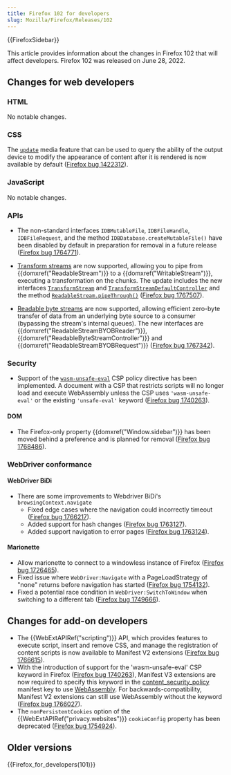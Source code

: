 ```yaml
---
title: Firefox 102 for developers
slug: Mozilla/Firefox/Releases/102
---
```


{{FirefoxSidebar}}

This article provides information about the changes in Firefox 102 that will affect developers. Firefox 102 was released on June 28, 2022.

## Changes for web developers

### HTML

No notable changes.

### CSS

The [`update`](/en-US/docs/Web/CSS/@media/update-frequency) media feature that can be used to query the ability of the output device to modify the appearance of content after it is rendered is now available by default ([Firefox bug 1422312](https://bugzil.la/1422312)).

### JavaScript

No notable changes.

### APIs

- The non-standard interfaces `IDBMutableFile`, `IDBFileHandle`, `IDBFileRequest`, and the method `IDBDatabase.createMutableFile()` have been disabled by default in preparation for removal in a future release ([Firefox bug 1764771](https://bugzil.la/1764771)).

- [Transform streams](/en-US/docs/Web/API/TransformStream) are now supported, allowing you to pipe from {{domxref("ReadableStream")}} to a {{domxref("WritableStream")}}, executing a transformation on the chunks.
  The update includes the new interfaces [`TransformStream`](/en-US/docs/Web/API/TransformStream) and [`TransformStreamDefaultController`](/en-US/docs/Web/API/TransformStreamDefaultController) and the method [`ReadableStream.pipeThrough()`](/en-US/docs/Web/API/ReadableStream/pipeThrough) ([Firefox bug 1767507](https://bugzil.la/1767507)).

- [Readable byte streams](/en-US/docs/Web/API/Streams_API/Using_readable_byte_streams) are now supported, allowing efficient zero-byte transfer of data from an underlying byte source to a consumer (bypassing the stream's internal queues).
  The new interfaces are {{domxref("ReadableStreamBYOBReader")}}, {{domxref("ReadableByteStreamController")}} and {{domxref("ReadableStreamBYOBRequest")}} ([Firefox bug 1767342](https://bugzil.la/1767342)).

### Security

- Support of the [`wasm-unsafe-eval`](/en-US/docs/Web/HTTP/Headers/Content-Security-Policy/script-src#unsafe_webassembly_execution) CSP policy directive has been implemented.
  A document with a CSP that restricts scripts will no longer load and execute WebAssembly unless the CSP uses `'wasm-unsafe-eval'` or the existing `'unsafe-eval'` keyword ([Firefox bug 1740263](https://bugzil.la/1740263)).

#### DOM

- The Firefox-only property {{domxref("Window.sidebar")}} has been moved behind a preference and is planned for removal ([Firefox bug 1768486](https://bugzil.la/1768486)).

### WebDriver conformance

#### WebDriver BiDi

- There are some improvements to Webdriver BiDi's `browsingContext.navigate`
  - Fixed edge cases where the navigation could incorrectly timeout ([Firefox bug 1766217](https://bugzil.la/1766217)).
  - Added support for hash changes ([Firefox bug 1763127](https://bugzil.la/1763127)).
  - Added support navigation to error pages ([Firefox bug 1763124](https://bugzil.la/1763124)).

#### Marionette

- Allow marionette to connect to a windowless instance of Firefox ([Firefox bug 1726465](https://bugzil.la/1726465)).
- Fixed issue where `WebDriver:Navigate` with a PageLoadStrategy of "none" returns before navigation has started ([Firefox bug 1754132](https://bugzil.la/1754132)).
- Fixed a potential race condition in `WebDriver:SwitchToWindow` when switching to a different tab ([Firefox bug 1749666](https://bugzil.la/1749666)).

## Changes for add-on developers

- The {{WebExtAPIRef("scripting")}} API, which provides features to execute script, insert and remove CSS, and manage the registration of content scripts is now available to Manifest V2 extensions ([Firefox bug 1766615](https://bugzil.la/1766615)).
- With the introduction of support for the 'wasm-unsafe-eval' CSP keyword in Firefox ([Firefox bug 1740263](https://bugzil.la/1740263)), Manifest V3 extensions are now required to specify this keyword in the [content_security_policy](/en-US/docs/Mozilla/Add-ons/WebExtensions/manifest.json/content_security_policy) manifest key to use [WebAssembly](/en-US/docs/WebAssembly). For backwards-compatibility, Manifest V2 extensions can still use WebAssembly without the keyword ([Firefox bug 1766027](https://bugzil.la/1766027)).
- The `nonPersistentCookies` option of the {{WebExtAPIRef("privacy.websites")}} `cookieConfig` property has been deprecated ([Firefox bug 1754924](https://bugzil.la/1754924)).

## Older versions

{{Firefox_for_developers(101)}}
